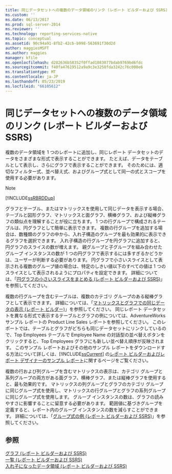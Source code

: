 ```yaml
---
title: 同じデータセットへの複数のデータ領域のリンク (レポート ビルダーおよび SSRS) | Microsoft Docs
ms.custom: ''
ms.date: 06/13/2017
ms.prod: sql-server-2014
ms.reviewer: ''
ms.technology: reporting-services-native
ms.topic: conceptual
ms.assetid: 90c94a91-8fb2-42cb-b998-563691f30d2d
author: maggiesMSFT
ms.author: maggies
manager: kfile
ms.openlocfilehash: d282636b58352f0ffad1083077bdab9769bd6fdc
ms.sourcegitcommit: f40fa47619512a9a9c3e3258fda3242c76c008e6
ms.translationtype: MT
ms.contentlocale: ja-JP
ms.lasthandoff: 05/23/2019
ms.locfileid: "66105612"
---
```

# <a name="linking-multiple-data-regions-to-the-same-dataset-report-builder-and-ssrs"></a>同じデータセットへの複数のデータ領域のリンク (レポート ビルダーおよび SSRS)
  複数のデータ領域を 1 つのレポートに追加し、同じレポート データセットのデータをさまざまな形式で表示することができます。 たとえば、データをテーブルとして表示し、さらにグラフで表示することができます。 そのためには、適切なフィルター式、並べ替え式、およびグループ式として同一の式とスコープを使用する必要があります。  
  
> [!NOTE]  
>  [!INCLUDE[ssRBRDDup](../../includes/ssrbrddup-md.md)]  
  
 グラフとテーブル、またはマトリックスを使用して同じデータを表示する場合、テーブルと図形グラフ、マトリックスと面グラフ、横棒グラフ、および縦棒グラフの類似点を理解することが役に立ちます。 1 つの行グループで構成されるテーブルは、円グラフとして簡単に表示できます。 複数の行グループを追加する場合は、数種類のグラフの中から、入れ子構造のグループを最も効果的に表示できるグラフを選択できます。 入れ子構造の行グループを円グラフに追加すると、円グラフのスライスの数が増えます。 親グループと子グループを組み合わせたグループ インスタンスの数が 1 つの円グラフで表示するには多すぎるかどうかは、ユーザーが判断する必要があります。 円グラフで小さいスライスとして表示される複数のグループ値の場合は、特定のしきい値以下のすべての値は 1 つのスライスとして表示されるようにプロパティを設定できます。 詳細については、「[円グラフの小さいスライスをまとめる &#40;レポート ビルダーおよび SSRS&#41;](collect-small-slices-on-a-pie-chart-report-builder-and-ssrs.md)」を参照してください。  
  
 複数の行グループを含むテーブルは、複数のカテゴリ グループのある縦棒グラフとして表示できます。 詳細については、「[マトリックスとグラフでの同じデータの表示 &#40;レポート ビルダー&#41;](display-the-same-data-on-a-matrix-and-a-chart-report-builder.md)」を参照してください。 同じレポート データセットを異なる形式で表示するテーブルとグラフの例については、AdventureWorks サンプル レポートの Product Line Sales レポートを参照してください。 このレポートでは、テーブルとグラフがどちらも同じデータセットにリンクしているので、Top Employees テーブルで Employee Name の対話型の並べ替えボタンをクリックすると、Top Employees グラフにも新しい並べ替え順序が反映されます。 このサンプル レポートおよびその他のサンプル レポートをダウンロードする方法について詳しくは、[!INCLUDE[ssCurrent](../../includes/sscurrent-md.md)] の[レポート ビルダーおよびレポート デザイナーのサンプル レポート](https://go.microsoft.com/fwlink/?LinkId=198283)に関するページをご覧ください。  
  
 複数の行および列グループを含むマトリックスの表示は、カテゴリ グループと系列グループの両方がある面グラフ、横棒グラフ、または縦棒グラフを使用すると、最も効果的です。 マトリックスの列グループとグラフのカテゴリ グループに同じグループ式を使用し、マトリックスの行グループとグラフの系列グループに同じグループ式を使用します。 グループ インスタンスの数は、グラフの読みやすさに影響することに留意する必要があります。 範囲値に基づきグループを定義すると、レポート内のグループ インスタンスの数を減らすことができます。 詳細については、「[グループ式の例 &#40;レポート ビルダーおよび SSRS&#41;](expression-examples-report-builder-and-ssrs.md)」を参照してください。  
  
## <a name="see-also"></a>参照  
 [グラフ &#40;レポート ビルダーおよび SSRS&#41;](charts-report-builder-and-ssrs.md)   
 [一覧 &#40;レポート ビルダーおよび SSRS&#41;](tables-matrices-and-lists-report-builder-and-ssrs.md)   
 [入れ子になったデータ領域 (レポート ビルダーおよび SSRS)](nested-data-regions-report-builder-and-ssrs.md)  
  
  
